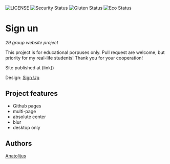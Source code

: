 ![LICENSE](https://img.shields.io/badge/license-MIT-blue.svg?style=flat-square)
![Security Status](https://img.shields.io/security-headers?label=Security&url=https%3A%2F%2Fgithub.com&style=flat-square)
![Gluten Status](https://img.shields.io/badge/Gluten-Free-green.svg)
![Eco Status](https://img.shields.io/badge/ECO-Friendly-green.svg)

# Sign un

_29 group website project_

This project is for educational porpuses only. Pull request are welcome, but priority for my real-life students! Thank you for your cooperation!

Site published at (link))

Design: [Sign Up](https://cdn.discordapp.com/attachments/648536139677958156/648860801997996052/day1dr.png)

## Project features

- Github pages
- multi-page
- absolute center
- blur
- desktop only

## Authors

[Anatolijus](https://github.com/AnatolijusZ)